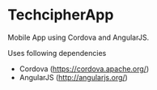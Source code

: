 TechcipherApp
=============

Mobile App using Cordova and AngularJS.

Uses following dependencies

- Cordova (https://cordova.apache.org/)
- AngularJS (http://angularjs.org/)



